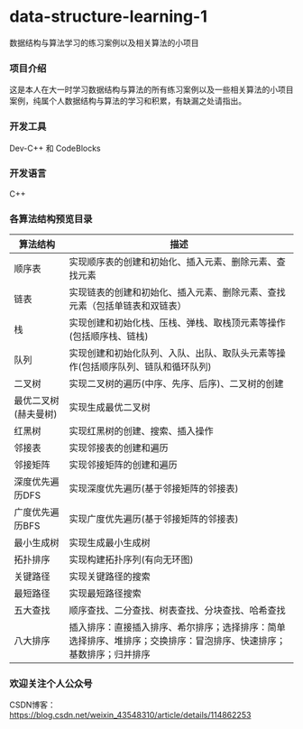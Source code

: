 # data-structure-learning-1
数据结构与算法学习的练习案例以及相关算法的小项目

### 项目介绍
这是本人在大一时学习数据结构与算法的所有练习案例以及一些相关算法的小项目案例，纯属个人数据结构与算法的学习和积累，有缺漏之处请指出。 

### 开发工具
Dev-C++ 和 CodeBlocks

### 开发语言
C++

### 各算法结构预览目录
| 算法结构 |  描述 |
| ------- | ---- |
| 顺序表 | 实现顺序表的创建和初始化、插入元素、删除元素、查找元素 |
| 链表 | 实现链表的创建和初始化、插入元素、删除元素、查找元素（包括单链表和双链表）| 
| 栈 | 实现创建和初始化栈、压栈、弹栈、取栈顶元素等操作(包括顺序栈、链栈) |
| 队列 | 实现创建和初始化队列、入队、出队、取队头元素等操作(包括顺序队列、链队和循环队列) |
| 二叉树 | 实现二叉树的遍历(中序、先序、后序)、二叉树的创建 |
| 最优二叉树(赫夫曼树) | 实现生成最优二叉树 | 
| 红黑树 | 实现红黑树的创建、搜索、插入操作 |
| 邻接表 |  实现邻接表的创建和遍历 |
| 邻接矩阵 |  实现邻接矩阵的创建和遍历 |
| 深度优先遍历DFS | 实现深度优先遍历(基于邻接矩阵的邻接表) |
| 广度优先遍历BFS | 实现广度优先遍历(基于邻接矩阵的邻接表) |
| 最小生成树 | 实现生成最小生成树 |
| 拓扑排序 | 实现构建拓扑序列(有向无环图) |
| 关键路径 |  实现关键路径的搜索 |
| 最短路径 |  实现最短路径搜索 |
| 五大查找 | 顺序查找、二分查找、树表查找、分块查找、哈希查找 |
| 八大排序 | 插入排序：直接插入排序、希尔排序；选择排序：简单选择排序、堆排序；交换排序：冒泡排序、快速排序；基数排序；归并排序 |



### 欢迎关注个人公众号  
CSDN博客：https://blog.csdn.net/weixin_43548310/article/details/114862253
